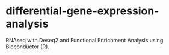 # differential-gene-expression-analysis
RNAseq with Deseq2 and Functional Enrichment Analysis using Bioconductor (R).

